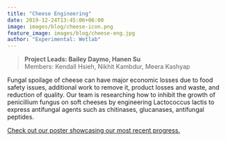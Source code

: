 ```yaml
---
title: "Cheese Engineering"
date: 2019-12-24T13:45:06+06:00
image: images/blog/cheese-icon.png
feature_image: images/blog/cheese-eng.jpg
author: "Experimental: Wetlab"
---
```

> **Project Leads: Bailey Daymo, Hanen Su**\
> Members: Kendall Hsieh, Nikhit Kambdur, Meera Kashyap

Fungal spoilage of cheese can have major economic losses due to food safety issues, additional work to remove it, product losses and waste, and reduction of quality. Our team is researching how to inhibit the growth of penicillium fungus on soft cheeses by engineering Lactococcus lactis to express antifungal agents such as chitinases, glucanases, antifungal peptides.

[Check out our poster showcasing our most recent progress.](https://drive.google.com/file/d/19VfJ7_VXF3idfp1OVNFcXfxxell7w2n_/view?usp=sharing)